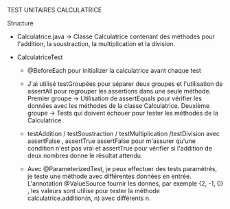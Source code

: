 
TEST UNITAIRES CALCULATRICE


Structure 

- Calculatrice.java -> Classe Calculatrice contenant des méthodes pour l'addition, la soustraction, la multiplication et la division.

- CalculatriceTest
    
   * @BeforeEach pour initializer la calculatrice avant chaque test 
  
   * J'ai utilisé testGroupées pour séparer deux groupes et l'utilisation de assertAll pour regrouper les assertions dans une seule méthode.
    Premier groupe -> Utilisation de assertEquals pour vérifier les données avec les méthodes de la classe Calculatrice.
    Deuxième groupe -> Tests qui doivent échouer pour tester les méthodes de la Calculatrice.
   
   *  testAddition / testSoustraction / testMultiplication /testDivision avec assertFalse , assertTrue
     assertFalse pour m'assurer qu'une  condition n'est pas vrai et assertTrue pour vérifier si l'addition de deux nombres donne le résultat attendu.

  *  Avec @ParameterizedTest, je peux effectuer des tests paramétrés, je teste une méthode avec différentes données en entrée. 
      L'annotation @ValueSource fournir les donnes, par exemple {2, -1, 0} , les valeurs sont utilise pour tester la méthode calculatrice.addition(n, n) avec différents n.


